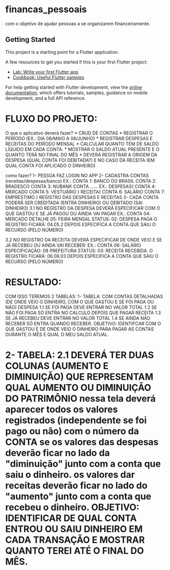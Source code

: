 # financas_pessoais

com o objetivo de ajudar pessoas a se organizarem financeiramente.

## Getting Started

This project is a starting point for a Flutter application.

A few resources to get you started if this is your first Flutter project:

- [Lab: Write your first Flutter app](https://docs.flutter.dev/get-started/codelab)
- [Cookbook: Useful Flutter samples](https://docs.flutter.dev/cookbook)

For help getting started with Flutter development, view the
[online documentation](https://docs.flutter.dev/), which offers tutorials,
samples, guidance on mobile development, and a full API reference.
# FLUXO DO PROJETO:
O que o aplicativo deverá fazer?
    * CRUD DE CONTAS
    * REGISTRAR O PERÍODO (EX.: DIA 08/MAIO A 08/JUNHO)
    * REGISTRAR DESPESAS E RECEITAS DO PERÍODO MENSAL
    * CALCULAR QUANTO TEM DE SALDO LÍQUIDO EM CADA CONTA.
    * MOSTRAR O SALDO ATUAL PRESENTE E O QUANTO TERÁ NO FINAL DO MÊS
    * DEVERÁ REGISTRAR A ORIGEM DA DESPESA (QUAL CONTA FOI DEBITADA?) E NO CASO DA RECEITA (EM QUAL CONTA FOI APLICADO O DINHEIRO)
    
como fazer?
1- PESSOA FAZ LOGIN NO APP
2- CADASTRA CONTAS (receitas/despesas/banco)
    EX.: CONTA 1: BANCO DO BRASIL
         CONTA 2: BRADESCO
         CONTA 3: NUBANK
         CONTA ......
    EX.:
        DESPESAS{
         CONTA 4: MERCADO
         CONTA 5: VESTUÁRIO
        }
        RECEITA{
         CONTA 6: SALÁRIO
         CONTA 7: EMPRÉSTIMO
    }
REGISTRO DAS DESPESAS E RECEITAS
3- CADA CONTA PODERÁ SER CREDITADA (ENTRA DINHEIRO) OU DEBITADO (SAI DINHEIRO)
3.1 NO REGISTRO DA DESPESA DEVERÁ ESPECIFICAR COM O QUE GASTOU E SE JÁ PAGOU OU AINDA VAI PAGAR
    EX.: CONTA 04: MERCADO 
         DETALHE 05: FEIRA MENSAL
         STATUS: 02: DESPESA PAGA 
    O REGISTRO FICARÁ: 04.05.2
    DEPOIS ESPECIFICA A CONTA QUE SAIU O RECURSO (PELO NÚMERO)

3.2 NO REGISTRO DA RECEITA DEVERÁ ESPECIFICAR DE ONDE VEIO E SE JÁ RECEBEU OU AINDA VAI RECEBER:
    EX.: CONTA 06: SALÁRIO
         ESPECIFICAÇÃO: 08 PREFEITURA
         STATUS: 03: RECEITA RECEBIDA.
    O REGISTRO FICARÁ: 06.08.03
    DEPOIS ESPECIFICA A CONTA QUE SAIU O RECURSO (PELO NÚMERO)

RESULTADO:
===========================================================
COM ISSO TEREMOS 2 TABELAS:
1- TABELA: COM CONTAS DETALHADAS (DE ONDE VEIO O DINHEIRO, COM O QUE GASTOU E SE FOI PAGA OU NÃO) 
    DESPESA
1.1 SE FOI PAGA DEVE ENTRAR NO VALOR TOTAL
1.2 SE NÃO FOI PAGA SÓ ENTRA NO CALCULO DEPOIS QUE PAGAR
    RECEITA
1.3 SE JÁ RECEBEU DEVE ENTRAR NO VALOR TOTAL
1.4 SE AINDA NÃO RECEBER SÓ ENTRA QUANDO RECEBER.
OBJETIVO: IDENTIFCAR COM O QUE GASTOU E DE ONDE VEIO O DINHEIRO PARA PAGAR AS CONTAS DURANTE O MÊS E QUAL O MEU SALDO ATUAL.

2- TABELA:
2.1 DEVERÁ TER DUAS COLUNAS (AUMENTO E DIMINUIÇÃO) QUE REPRESENTAM QUAL AUMENTO OU DIMINUIÇÃO DO PATRIMÔNIO
nessa tela deverá aparecer todos os valores registrados (independente se foi pago ou não) com o número da CONTA se 
os valores das despesas deverão ficar no lado da "diminuição" junto com a conta que saiu o dinheiro.
os valores dar receitas deverão ficar no lado do "aumento" junto com a conta que recebeu o dinheiro.
OBJETIVO: IDENTIFICAR DE QUAL CONTA ENTROU OU SAIU DINHEIRO EM CADA TRANSAÇÃO E MOSTRAR QUANTO TEREI ATÉ O FINAL DO MÊS.
=====================




